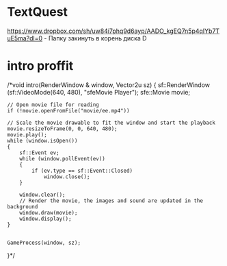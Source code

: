 # TextQuest
https://www.dropbox.com/sh/uw84i7phq9d6ayp/AADO_kgEQ7n5p4qIYb7TuE5ma?dl=0 - Папку закинуть в корень диска D

# intro proffit
/*void intro(RenderWindow & window, Vector2u sz) {
	sf::RenderWindow (sf::VideoMode(640, 480), "sfeMovie Player");
	sfe::Movie movie;
	

	// Open movie file for reading
	if (!movie.openFromFile("movie/ee.mp4"))

	// Scale the movie drawable to fit the window and start the playback
	movie.resizeToFrame(0, 0, 640, 480);
	movie.play();
	while (window.isOpen())
	{
		sf::Event ev;
		while (window.pollEvent(ev))
		{
			if (ev.type == sf::Event::Closed)
				window.close();
		}

		window.clear();
		// Render the movie, the images and sound are updated in the background
		window.draw(movie);
		window.display();
	}


	GameProcess(window, sz);
}*/
